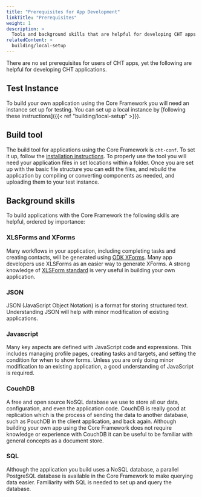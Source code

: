 ```yaml
---
title: "Prerequisites for App Development"
linkTitle: "Prerequisites"
weight: 1
description: >
  Tools and background skills that are helpful for developing CHT apps
relatedContent: > 
  building/local-setup
---
```

There are no set prerequisites for users of CHT apps, yet the following are helpful for developing CHT applications.

## Test Instance
To build your own application using the Core Framework you will need an instance set up for testing. You can set up a local instance by [following these instructions]({{< ref "building/local-setup" >}}).

## Build tool
The build tool for applications using the Core Framework is `cht-conf`. To set it up, follow the [installation instructions](https://github.com/medic/cht-conf/blob/master/README.md). To properly use the tool you will need your application files in set locations within a folder. Once you are set up with the basic file structure you can edit the files, and rebuild the application by compiling or converting components as needed, and uploading them to your test instance.

## Background skills
To build applications with the Core Framework the following skills are helpful, ordered by importance:

### XLSForms and XForms
Many workflows in your application, including completing tasks and creating contacts, will be generated using [ODK XForms](https://opendatakit.github.io/xforms-spec/). Many app developers use XLSForms as an easier way to generate XForms. A strong knowledge of [XLSForm standard](http://xlsform.org/) is very useful in building your own application.

### JSON
JSON (JavaScript Object Notation) is a format for storing structured text. Understanding JSON will help with minor modification of existing applications.

### Javascript
Many key aspects are defined with JavaScript code and expressions. This includes managing profile pages, creating tasks and targets, and setting the condition for when to show forms. Unless you are only doing minor modification to an existing application, a good understanding of JavaScript is required.

### CouchDB
A free and open source NoSQL database we use to store all our data, configuration, and even the application code. CouchDB is really good at replication which is the process of sending the data to another database, such as PouchDB in the client application, and back again. Although building your own app using the Core Framework does not require knowledge or experience with CouchDB it can be useful to be familiar with general concepts as a document store.

### SQL
Although the application you build uses a NoSQL database, a parallel PostgreSQL database is available in the Core Framework to make querying data easier. Familiarity with SQL is needed to set up and query the database.
